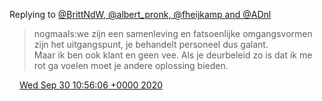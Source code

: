 Replying to [@BrittNdW, @albert\_pronk, @fheijkamp and @ADnl](https://twitter.com/@BrittNdW/status/1311010277069119490)

> nogmaals:we zijn een samenleving en fatsoenlijke omgangsvormen zijn het uitgangspunt, je behandelt personeel dus galant\.   
> Maar ik ben ook klant en geen vee\. Als je deurbeleid zo is dat ik me rot ga voelen moet je andere oplossing bieden\.

<img src="../../media/tweet.ico" width="12" /> [Wed Sep 30 10:56:06 +0000 2020](https://twitter.com/DromerDenker/status/1311258515269447680)